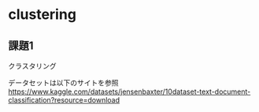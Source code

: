 # clustering

## 課題1
クラスタリング

データセットは以下のサイトを参照
https://www.kaggle.com/datasets/jensenbaxter/10dataset-text-document-classification?resource=download